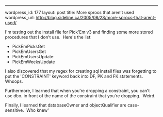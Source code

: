 --- 
wordpress_id: 177
layout: post
title: More sprocs that aren&#8217;t used
wordpress_url: http://blog.sideline.ca/2005/08/28/more-sprocs-that-arent-used/

<p>I'm testing out the install file for Pick'Em v3 and finding some more stored procedures that I don't use.  Here's the list:</p>
<ul>
<li>PickEmPicksGet</li>
<li>PickEmUsersGet</li>
<li>PickEmUsersUpdate</li>
<li>PickEmWeeksUpdate</li></ul>
<p>I also discovered that my regex for creating sql install files was forgetting to put the 'CONSTRAINT' keyword back into DF, PK and FK statements.  Whoops.</p>
<p>Furthermore, I learned that when you're dropping a constraint, you can't use dbo. in front of the name of the constraint that you're dropping.  Weird.</p>
<p>Finally, I learned that databaseOwner and objectQualifier are case-sensitive.  Who knew'</p>
<p> </p>
